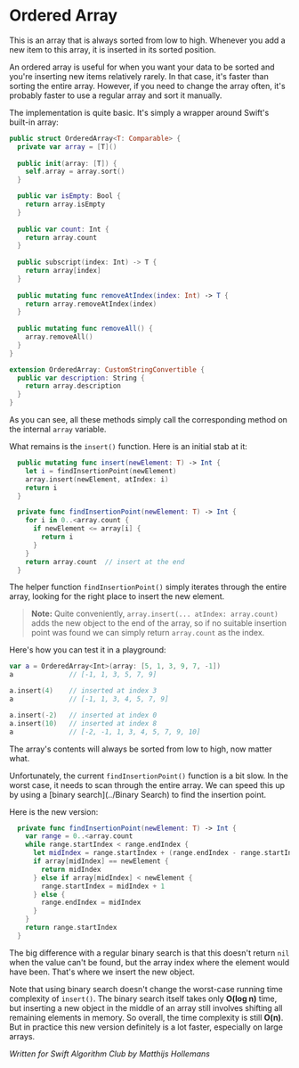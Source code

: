 # Ordered Array

This is an array that is always sorted from low to high. Whenever you add a new item to this array, it is inserted in its sorted position.

An ordered array is useful for when you want your data to be sorted and you're inserting new items relatively rarely. In that case, it's faster than sorting the entire array. However, if you need to change the array often, it's probably faster to use a regular array and sort it manually.

The implementation is quite basic. It's simply a wrapper around Swift's built-in array:

```swift
public struct OrderedArray<T: Comparable> {
  private var array = [T]()
  
  public init(array: [T]) {
    self.array = array.sort()
  }

  public var isEmpty: Bool {
    return array.isEmpty
  }
  
  public var count: Int {
    return array.count
  }
  
  public subscript(index: Int) -> T {
    return array[index]
  }
  
  public mutating func removeAtIndex(index: Int) -> T {
    return array.removeAtIndex(index)
  }
  
  public mutating func removeAll() {
    array.removeAll()
  }
}

extension OrderedArray: CustomStringConvertible {
  public var description: String {
    return array.description
  }
}
```

As you can see, all these methods simply call the corresponding method on the internal `array` variable.

What remains is the `insert()` function. Here is an initial stab at it:

```swift
  public mutating func insert(newElement: T) -> Int {
    let i = findInsertionPoint(newElement)
    array.insert(newElement, atIndex: i)
    return i
  }

  private func findInsertionPoint(newElement: T) -> Int {
    for i in 0..<array.count {
      if newElement <= array[i] {
        return i
      }
    }
    return array.count  // insert at the end
  }
```

The helper function `findInsertionPoint()` simply iterates through the entire array, looking for the right place to insert the new element. 

> **Note:** Quite conveniently, `array.insert(... atIndex: array.count)` adds the new object to the end of the array, so if no suitable insertion point was found we can simply return `array.count` as the index.

Here's how you can test it in a playground:

```swift
var a = OrderedArray<Int>(array: [5, 1, 3, 9, 7, -1])
a              // [-1, 1, 3, 5, 7, 9]

a.insert(4)    // inserted at index 3
a              // [-1, 1, 3, 4, 5, 7, 9]

a.insert(-2)   // inserted at index 0
a.insert(10)   // inserted at index 8
a              // [-2, -1, 1, 3, 4, 5, 7, 9, 10]
```

The array's contents will always be sorted from low to high, now matter what. 

Unfortunately, the current `findInsertionPoint()` function is a bit slow. In the worst case, it needs to scan through the entire array. We can speed this up by using a [binary search](../Binary Search) to find the insertion point.

Here is the new version:

```swift
  private func findInsertionPoint(newElement: T) -> Int {
    var range = 0..<array.count
    while range.startIndex < range.endIndex {
      let midIndex = range.startIndex + (range.endIndex - range.startIndex) / 2
      if array[midIndex] == newElement {
        return midIndex
      } else if array[midIndex] < newElement {
        range.startIndex = midIndex + 1
      } else {
        range.endIndex = midIndex
      }
    }
    return range.startIndex
  }
```

The big difference with a regular binary search is that this doesn't return `nil` when the value can't be found, but the array index where the element would have been. That's where we insert the new object.

Note that using binary search doesn't change the worst-case running time complexity of `insert()`. The binary search itself takes only **O(log n)** time, but inserting a new object in the middle of an array still involves shifting all remaining elements in memory. So overall, the time complexity is still **O(n)**. But in practice this new version definitely is a lot faster, especially on large arrays.

*Written for Swift Algorithm Club by Matthijs Hollemans*
